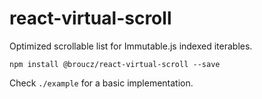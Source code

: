 # react-virtual-scroll

Optimized scrollable list for Immutable.js indexed iterables.

```
npm install @broucz/react-virtual-scroll --save
```

Check `./example` for a basic implementation.
